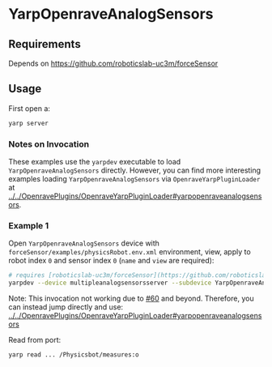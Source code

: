 # YarpOpenraveAnalogSensors


## Requirements
Depends on https://github.com/roboticslab-uc3m/forceSensor


## Usage
First open a:
```bash
yarp server
```

### Notes on Invocation
These examples use the `yarpdev` executable to load `YarpOpenraveAnalogSensors` directly. However, you can find more interesting examples loading `YarpOpenraveAnalogSensors` via `OpenraveYarpPluginLoader` at [../../OpenravePlugins/OpenraveYarpPluginLoader#yarpopenraveanalogsensors](../../OpenravePlugins/OpenraveYarpPluginLoader#yarpopenraveanalogsensors).

### Example 1
Open `YarpOpenraveAnalogSensors` device with `forceSensor/examples/physicsRobot.env.xml` environment, view, apply to robot index `0` and sensor index `0` (`name` and `view` are required):

```bash
# requires [roboticslab-uc3m/forceSensor](https://github.com/roboticslab-uc3m/forceSensor)
yarpdev --device multipleanalogsensorsserver --subdevice YarpOpenraveAnalogSensors --robotIndex 0 --ftSensorIndices 0 --period 50 --env forceSensor/examples/physicsRobot.env.xml --name /Physicsbot --view
```

Note: This invocation not working due to [#60](https://github.com/roboticslab-uc3m/openrave-yarp-plugins/issues/60) and beyond. Therefore, you can instead jump directly and use: [../../OpenravePlugins/OpenraveYarpPluginLoader#yarpopenraveanalogsensors](../../OpenravePlugins/OpenraveYarpPluginLoader#yarpopenraveanalogsensors)

Read from port:
```bash
yarp read ... /Physicsbot/measures:o
```

